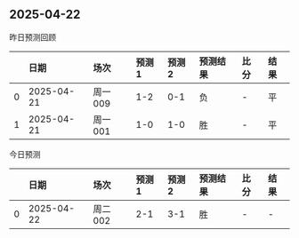

 ## 2025-04-22

昨日预测回顾

|    | 日期         | 场次    | 预测1   | 预测2   | 预测结果   | 比分   | 结果   |
|---:|:-----------|:------|:------|:------|:-------|:-----|:-----|
|  0 | 2025-04-21 | 周一009 | 1-2   | 0-1   | 负      | -    | 平    |
|  1 | 2025-04-21 | 周一001 | 1-0   | 1-0   | 胜      | -    | 平    |

今日预测

|    | 日期         | 场次    | 预测1   | 预测2   | 预测结果   | 比分   | 结果   |
|---:|:-----------|:------|:------|:------|:-------|:-----|:-----|
|  0 | 2025-04-22 | 周二002 | 2-1   | 3-1   | 胜      | -    | -    |